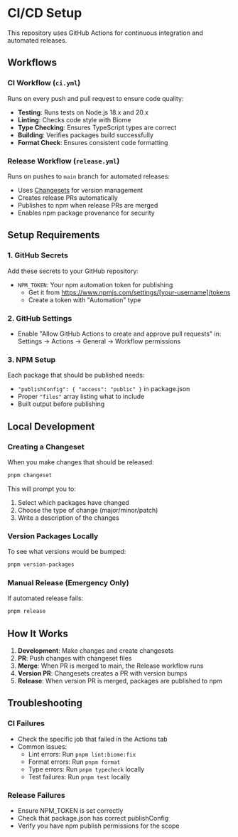 # CI/CD Setup

This repository uses GitHub Actions for continuous integration and automated releases.

## Workflows

### CI Workflow (`ci.yml`)
Runs on every push and pull request to ensure code quality:
- **Testing**: Runs tests on Node.js 18.x and 20.x
- **Linting**: Checks code style with Biome
- **Type Checking**: Ensures TypeScript types are correct
- **Building**: Verifies packages build successfully
- **Format Check**: Ensures consistent code formatting

### Release Workflow (`release.yml`)
Runs on pushes to `main` branch for automated releases:
- Uses [Changesets](https://github.com/changesets/changesets) for version management
- Creates release PRs automatically
- Publishes to npm when release PRs are merged
- Enables npm package provenance for security

## Setup Requirements

### 1. GitHub Secrets
Add these secrets to your GitHub repository:
- `NPM_TOKEN`: Your npm automation token for publishing
  - Get it from https://www.npmjs.com/settings/[your-username]/tokens
  - Create a token with "Automation" type

### 2. GitHub Settings
- Enable "Allow GitHub Actions to create and approve pull requests" in:
  Settings → Actions → General → Workflow permissions

### 3. NPM Setup
Each package that should be published needs:
- `"publishConfig": { "access": "public" }` in package.json
- Proper `"files"` array listing what to include
- Built output before publishing

## Local Development

### Creating a Changeset
When you make changes that should be released:
```bash
pnpm changeset
```

This will prompt you to:
1. Select which packages have changed
2. Choose the type of change (major/minor/patch)
3. Write a description of the changes

### Version Packages Locally
To see what versions would be bumped:
```bash
pnpm version-packages
```

### Manual Release (Emergency Only)
If automated release fails:
```bash
pnpm release
```

## How It Works

1. **Development**: Make changes and create changesets
2. **PR**: Push changes with changeset files
3. **Merge**: When PR is merged to main, the Release workflow runs
4. **Version PR**: Changesets creates a PR with version bumps
5. **Release**: When version PR is merged, packages are published to npm

## Troubleshooting

### CI Failures
- Check the specific job that failed in the Actions tab
- Common issues:
  - Lint errors: Run `pnpm lint:biome:fix`
  - Format errors: Run `pnpm format`
  - Type errors: Run `pnpm typecheck` locally
  - Test failures: Run `pnpm test` locally

### Release Failures
- Ensure NPM_TOKEN is set correctly
- Check that package.json has correct publishConfig
- Verify you have npm publish permissions for the scope